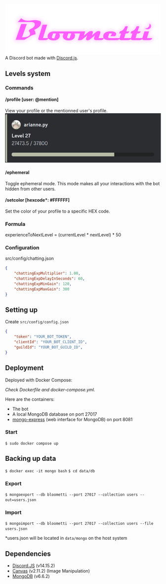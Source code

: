 ![Bloometti logo](media/bloometti.png)
A Discord bot made with [Discord.js](https://discord.js.org/#/).

## Levels system
### Commands
#### /profile [user: @mention]
View your profile or the mentionned user's profile.
![profile embed](media/profile.png)

#### /ephemeral
Toggle ephemeral mode. This mode makes all your interactions with the bot hidden from other users.

#### /setcolor [hexcode*: #FFFFFF]
Set the color of your profile to a specific HEX code.

### Formula
experienceToNextLevel = (currentLevel * nextLevel) * 50

### Configuration
src/config/chatting.json
```json
{
    "chattingExpMultiplier": 1.00,
    "chattingExpDelayInSeconds": 60,
    "chattingExpMinGain": 120,
    "chattingExpMaxGain": 300
}
```

## Setting up
Create `src/config/config.json`
```json
{
    "token": "YOUR_BOT_TOKEN",
    "clientId": "YOUR_BOT_CLIENT_ID",
    "guildId": "YOUR_BOT_GUILD_ID",
}
```

## Deployment
Deployed with Docker Compose:

*Check Dockerfile and docker-compose.yml.*

Here are the containers:
- The bot
- A local MongoDB database on port 27017
- [mongo-express](https://github.com/mongo-express/mongo-express) (web interface for MongoDB) on port 8081

### Start
`$ sudo docker compose up`

## Backing up data
`$ docker exec -it mongo bash`
`$ cd data/db`

### Export
`$ mongoexport --db bloometti --port 27017 --collection users --out=users.json`

### Import
`$ mongoimport --db bloometti --port 27017 --collection users --file users.json`

*users.json will be located in `data/mongo` on the host system

## Dependencies
- [Discord.JS](https://www.npmjs.com/package/discord.js) (v14.15.2)
- [Canvas](https://www.npmjs.com/package/canvas) (v2.11.2) (Image Manipulation)
- [MongoDB](https://www.npmjs.com/package/mongodb) (v6.6.2)